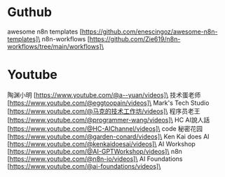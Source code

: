 # Guthub

awesome n8n templates [https://github.com/enescingoz/awesome-n8n-templates]\
n8n-workflows [https://github.com/Zie619/n8n-workflows/tree/main/workflows]\


# Youtube

陶渊小明 [https://www.youtube.com/@a--yuan/videos]\
技术蛋老师 [https://www.youtube.com/@eggtoopain/videos]\
Mark's Tech Studio [https://www.youtube.com/@马克的技术工作坊/videos]\
程序员老王 [https://www.youtube.com/@programmer-wang/videos]\
HC AI說人話 [https://www.youtube.com/@HC-AIChannel/videos]\
code 秘密花园 [https://www.youtube.com/@garden-conard/videos]\
Ken Kai does AI [https://www.youtube.com/@kenkaidoesai/videos]\
AI Workshop [https://www.youtube.com/@AI-GPTWorkshop/videos]\
n8n [https://www.youtube.com/@n8n-io/videos]\
AI Foundations [https://www.youtube.com/@ai-foundations/videos]\






